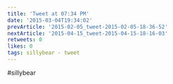 ```yaml
---
title: 'Tweet at 07:34 PM'
date: '2015-03-04T19:34:02'
prevArticle: '2015-02-05_tweet-2015-02-05-18-36-52'
nextArticle: '2015-04-15_tweet-2015-04-15-18-16-03'
retweets: 0
likes: 0
tags: sillybear - tweet
---
```

#sillybear